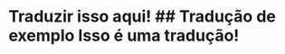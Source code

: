 # Traduzir isso aqui!&#xD;&#xA;&#xD;&#xA;## Tradu&#xE7;&#xE3;o de exemplo&#xD;&#xA;&#xD;&#xA;Isso &#xE9; uma tradu&#xE7;&#xE3;o!
